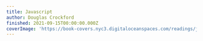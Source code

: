 ```yaml
---
title: Javascript
author: Douglas Crockford
finished: 2021-09-15T00:00:00.000Z
coverImage: 'https://book-covers.nyc3.digitaloceanspaces.com/readings/javascript-01.jpg'
---
```

